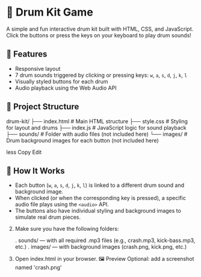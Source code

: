 # 🥁 Drum Kit Game

A simple and fun interactive drum kit built with HTML, CSS, and JavaScript. Click the buttons or press the keys on your keyboard to play drum sounds!

## 🚀 Features

- Responsive layout
- 7 drum sounds triggered by clicking or pressing keys: `w`, `a`, `s`, `d`, `j`, `k`, `l`
- Visually styled buttons for each drum
- Audio playback using the Web Audio API

## 📁 Project Structure
drum-kit/ ├── index.html # Main HTML structure ├── style.css # Styling for layout and drums ├── index.js # JavaScript logic for sound playback ├── sounds/ # Folder with audio files (not included here) └── images/ # Drum background images for each button (not included here)

less
Copy
Edit


## 🧠 How It Works

- Each button (`w`, `a`, `s`, `d`, `j`, `k`, `l`) is linked to a different drum sound and background image.
- When clicked (or when the corresponding key is pressed), a specific audio file plays using the `<audio>` API.
- The buttons also have individual styling and background images to simulate real drum pieces.


2. Make sure you have the following folders:

    . sounds/ — with all required .mp3 files (e.g., crash.mp3, kick-bass.mp3, etc.)
    . images/ — with background images (crash.png, kick.png, etc.)

3. Open index.html in your browser.
🖼 Preview
Optional: add a screenshot named 'crash.png' 
